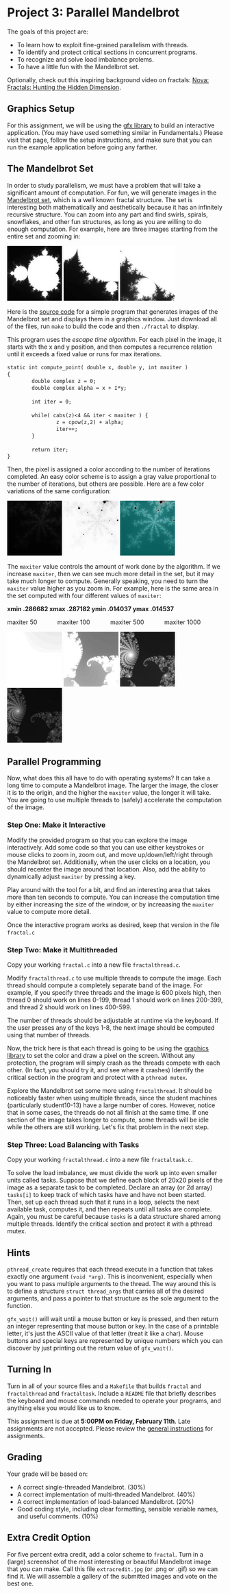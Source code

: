 # Project 3: Parallel Mandelbrot
The goals of this project are:
- To learn how to exploit fine-grained parallelism with threads.
- To identify and protect critical sections in concurrent programs.
- To recognize and solve load imbalance prolems.
- To have a little fun with the Mandelbrot set.

Optionally, check out this inspiring background video on fractals: [Nova: Fractals: Hunting the Hidden Dimension](https://itunes.apple.com/US/tv-season/id319077172?i=319256689).

## Graphics Setup
For this assignment, we will be using the [gfx library](https://www3.nd.edu/~dthain/courses/cse30341/spring2020/project3/gfx/) to build an interactive application. 
(You may have used something similar in Fundamentals.) 
Please visit that page, follow the setup instructions, and make sure that you can run the example application before going any farther. 
 
## The Mandelbrot Set
In order to study parallelism, we must have a problem that will take a significant amount of computation. 
For fun, we will generate images in the [Mandelbrot set](http://en.wikipedia.org/wiki/Mandelbrot_set), which is a well known fractal structure. 
The set is interesting both mathematically and aesthetically because it has an infinitely recursive structure. 
You can zoom into any part and find swirls, spirals, snowflakes, and other fun structures, as long as you are willing to do enough computation. 
For example, here are three images starting from the entire set and zooming in: 

![](assets/images/smallbase.jpg)
![](assets/images/smallspike.jpg)
![](assets/images/smallspikezoom.jpg)

Here is the [source code](https://www3.nd.edu/~dthain/courses/cse30341/spring2020/project3/source) for a simple program that generates images of the Mandelbrot set and displays them in a graphics window.
Just download all of the files, run `make` to build the code and then `./fractal` to display.

This program uses the *escape time algorithm*. For each pixel in the image, it starts with the x and y position, and then computes a recurrence relation until it exceeds a fixed value or runs for max iterations.

```
static int compute_point( double x, double y, int maxiter )
{
        double complex z = 0;
        double complex alpha = x + I*y;

        int iter = 0;

        while( cabs(z)<4 && iter < maxiter ) {
                z = cpow(z,2) + alpha;
                iter++;
        }

        return iter;
}
```
Then, the pixel is assigned a color according to the number of iterations completed. 
An easy color scheme is to assign a gray value proportional to the number of iterations, but others are possible.
Here are a few color variations of the same configuration:

![](assets/images/smallcolor1.jpg)
![](assets/images/smallcolor2.jpg)
![](assets/images/smallcolor3.jpg)

The `maxiter` value controls the amount of work done by the algorithm. If we increase `maxiter`, then we can see much more detail in the set, but it may take much longer to compute.
Generally speaking, you need to turn the `maxiter` value higher as you zoom in. For example, here is the same area in the set computed with four different values of `maxiter`:

**xmin .286682 xmax .287182 ymin .014037 ymax .014537**

maxiter 50 &nbsp;&nbsp;&nbsp;&nbsp;&nbsp;&nbsp;&nbsp;&nbsp;&nbsp;&nbsp;&nbsp;maxiter 100 &nbsp;&nbsp;&nbsp;&nbsp;&nbsp;&nbsp;&nbsp;&nbsp;&nbsp;&nbsp;&nbsp;maxiter 500 &nbsp;&nbsp;&nbsp;&nbsp;&nbsp;&nbsp;&nbsp;&nbsp;&nbsp;&nbsp;&nbsp;maxiter 1000

![](assets/images/smalliter50.jpg)
![](assets/images/smalliter100.jpg)
![](assets/images/smalliter500.jpg)
![](assets/images/smalliter1000.jpg)

## Parallel Programming
Now, what does this all have to do with operating systems? It can take a long time to compute a Mandelbrot image. 
The larger the image, the closer it is to the origin, and the higher the `maxiter` value, the longer it will take.
You are going to use multiple threads to (safely) accelerate the computation of the image.

### Step One: Make it Interactive
Modify the provided program so that you can explore the image interactively. 
Add some code so that you can use either keystrokes or mouse clicks to zoom in, zoom out, and move up/down/left/right through the Mandelbrot set.
Additionally, when the user clicks on a location, you should recenter the image around that location. 
Also, add the ability to dynamically adjust `maxiter` by pressing a key.

Play around with the tool for a bit, and find an interesting area that takes more than ten seconds to compute. 
You can increase the computation time by either increasing the size of the window, or by increaasing the `maxiter` value to compute more detail.

Once the interactive program works as desired, keep that version in the file `fractal.c`

### Step Two: Make it Multithreaded
Copy your working `fractal.c` into a new file `fractalthread.c`.

Modify `fractalthread.c` to use multiple threads to compute the image. Each thread should compute a completely separate band of the image.
For example, if you specify three threads and the image is 600 pixels high, then thread 0 should work on lines 0-199, thread 1 should work on lines 200-399, and thread 2 should work on lines 400-599.

The number of threads should be adjustable at runtime via the keyboard.
If the user presses any of the keys 1-8, the next image should be computed using that number of threads.

Now, the trick here is that each thread is going to be using the [graphics library](https://www3.nd.edu/~dthain/courses/cse30341/spring2020/project3/gfx/) to set the color and draw a pixel on the screen. 
Without any protection, the program will simply crash as the threads compete with each other. (In fact, you should try it, and see where it crashes)
Identify the critical section in the program and protect with a `pthread mutex`.

Explore the Mandelbrot set some more using `fractalthread`. 
It should be noticeably faster when using multiple threads, since the student machines (particularly student10-13) have a large number of cores.
However, notice that in some cases, the threads do not all finish at the same time.
If one section of the image takes longer to compute, some threads will be idle while the others are still working. 
Let's fix that problem in the next step.

### Step Three: Load Balancing with Tasks
Copy your working `fractalthread.c` into a new file `fractaltask.c`.

To solve the load imbalance, we must divide the work up into even smaller units called tasks. 
Suppose that we define each block of 20x20 pixels of the image as a separate task to be completed.
Declare an array (or 2d array) `tasks[i]` to keep track of which tasks have and have not been started.
Then, set up each thread such that it runs in a loop, selects the next available task, computes it, and then repeats until all tasks are complete.
Again, you must be careful because `tasks` is a data structure shared among multiple threads.
Identify the critical section and protect it with a pthread mutex.

## Hints
`pthread_create` requires that each thread execute in a function that takes exactly one argument `(void *arg)`. 
This is inconvenient, especially when you want to pass multiple arguments to the thread. 
The way around this is to define a structure `struct thread_args` that carries all of the desired arguments, and pass a pointer to that structure as the sole argument to the function.

`gfx_wait()` will wait until a mouse button or key is pressed, and then return an integer representing that mouse button or key.
In the case of a printable letter, it's just the ASCII value of that letter (treat it like a char). 
Mouse buttons and special keys are represented by unique numbers which you can discover by just printing out the return value of `gfx_wait()`.

## Turning In
Turn in all of your source files and a `Makefile` that builds `fractal` and `fractalthread` and `fractaltask`. 
Include a `README` file that briefly describes the keyboard and mouse commands needed to operate your programs, and anything else you would like us to know.

This assignment is due at **5:00PM on Friday, February 11th**. 
Late assignments are not accepted.
Please review the [general instructions](general.md) for assignments.

## Grading
Your grade will be based on:
- A correct single-threaded Mandelbrot. (30%)
- A correct implementation of multi-threaded Mandelbrot. (40%)
- A correct implementation of load-balanced Mandelbrot. (20%)
- Good coding style, including clear formatting, sensible variable names, and useful comments. (10%)

## Extra Credit Option
For five percent extra credit, add a color scheme to `fractal`. 
Turn in a (large) screenshot of the most interesting or beautiful Mandelbrot image that you can make. 
Call this file `extracredit.jpg` (or .png or .gif) so we can find it.
We will assemble a gallery of the submitted images and vote on the best one.
